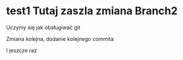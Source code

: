# test1 Tutaj zaszla zmiana Branch2

Uczymy się jak obsługiwać git

Zmiana kolejna, dodanie kolejnego commita

I jeszcze raz


